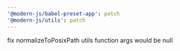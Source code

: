 ```yaml
---
'@modern-js/babel-preset-app': patch
'@modern-js/utils': patch
---
```


fix normalizeToPosixPath utils function args would be null
